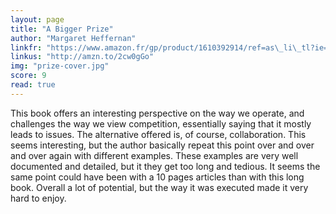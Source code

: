 ```yaml
---
layout: page
title: "A Bigger Prize"
author: "Margaret Heffernan"
linkfr: "https://www.amazon.fr/gp/product/1610392914/ref=as\_li\_tl?ie=UTF8&camp=1642&creative=6746&creativeASIN=1610392914&linkCode=as2&tag=mg092-21"
linkus: "http://amzn.to/2cw0gGo" 
img: "prize-cover.jpg"
score: 9
read: true
---
```


This book offers an interesting perspective on the way we operate, and challenges the way we view competition, essentially saying that it mostly leads to issues. The alternative offered is, of course, collaboration. This seems interesting, but the author basically repeat this point over and over and over again with different examples. These examples are very well documented and detailed, but it they get too long and tedious. It seems the same point could have been with a 10 pages articles than with this long book. Overall a lot of potential, but the way it was executed made it very hard to enjoy.